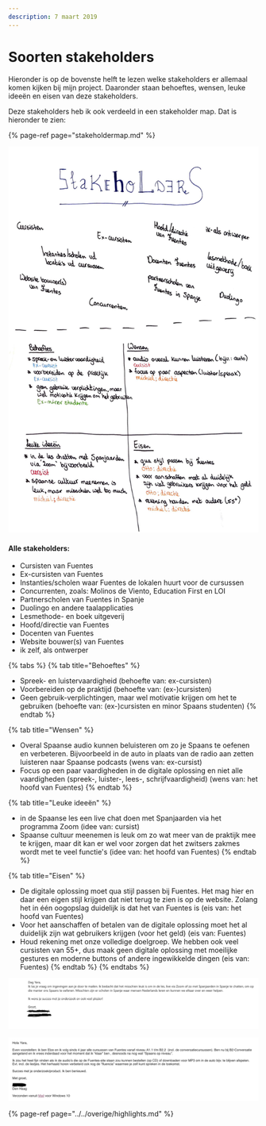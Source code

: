 ```yaml
---
description: 7 maart 2019
---
```


# Soorten stakeholders

Hieronder is op de bovenste helft te lezen welke stakeholders er allemaal komen kijken bij mijn project. Daaronder staan behoeftes, wensen, leuke ideeën en eisen van deze stakeholders.

Deze stakeholders heb ik ook verdeeld in een stakeholder map. Dat is hieronder te zien:

{% page-ref page="stakeholdermap.md" %}

![](../../.gitbook/assets/logboek-scan-2-31-maart-1-1.jpg)

#### Alle stakeholders:

* Cursisten van Fuentes
* Ex-cursisten van Fuentes
* Instanties/scholen waar Fuentes de lokalen huurt voor de cursussen
* Concurrenten, zoals: Molinos de Viento, Education First en LOI
* Partnerscholen van Fuentes in Spanje
* Duolingo en andere taalapplicaties
* Lesmethode- en boek uitgeverij
* Hoofd/directie van Fuentes
* Docenten van Fuentes
* Website bouwer\(s\) van Fuentes
* ik zelf, als ontwerper

{% tabs %}
{% tab title="Behoeftes" %}
* Spreek- en luistervaardigheid \(behoefte van: ex-cursisten\)
* Voorbereiden op de praktijd \(behoefte van: \(ex-\)cursisten\)
* Geen gebruik-verplichtingen, maar wel motivatie krijgen om het te gebruiken \(behoefte van: \(ex-\)cursisten en minor Spaans studenten\)
{% endtab %}

{% tab title="Wensen" %}
* Overal Spaanse audio kunnen beluisteren om zo je Spaans te oefenen en verbeteren. Bijvoorbeeld in de auto in plaats van de radio aan zetten luisteren naar Spaanse podcasts \(wens van: ex-cursist\)
* Focus op een paar vaardigheden in de digitale oplossing en niet alle vaardigheden \(spreek-, luister-, lees-, schrijfvaardigheid\) \(wens van: het hoofd van Fuentes\)
{% endtab %}

{% tab title="Leuke ideeën" %}
* in de Spaanse les een live chat doen met Spanjaarden via het programma Zoom \(idee van: cursist\)
* Spaanse cultuur meenemen is leuk om zo wat meer van de praktijk mee te krijgen, maar dit kan er wel voor zorgen dat het zwitsers zakmes wordt met te veel functie's \(idee van: het hoofd van Fuentes\)
{% endtab %}

{% tab title="Eisen" %}
* De digitale oplossing moet qua stijl passen bij Fuentes. Het mag hier en daar een eigen stijl krijgen dat niet terug te zien is op de website. Zolang het in één oogopslag duidelijk is dat het van Fuentes is \(eis van: het hoofd van Fuentes\)
* Voor het aanschaffen of betalen van de digitale oplossing moet het al duidelijk zijn wat gebruikers krijgen \(voor het geld\) \(eis van: Fuentes\)
* Houd rekening met onze volledige doelgroep. We hebben ook veel cursisten van 55+, dus maak geen digitale oplossing met moeilijke gestures en moderne buttons of andere ingewikkelde dingen \(eis van: Fuentes\)
{% endtab %}
{% endtabs %}

![Mail van een cursist van Fuentes die reageerde op mijn stukje tekst in de nieuwsbrief van Fuentes](../../.gitbook/assets/reactie.op.nieuwsbrief3.png)

![Mail van een cursist van Fuentes die reageerde op mijn stukje tekst in de nieuwsbrief van Fuentes](../../.gitbook/assets/reactie.op.nieuwsbrief2.png)

{% page-ref page="../../overige/highlights.md" %}

